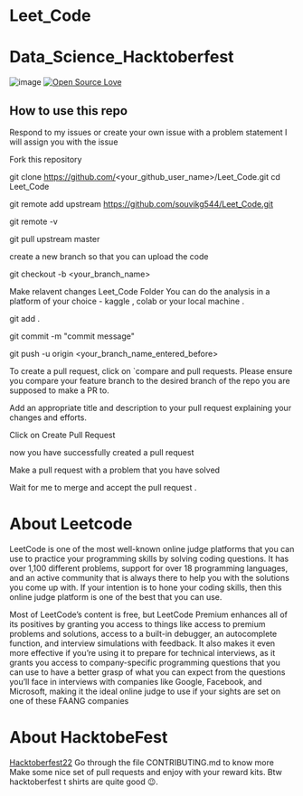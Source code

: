 # Leet_Code

# Data_Science_Hacktoberfest

![image](https://user-images.githubusercontent.com/99472914/192144059-5cd0b329-f238-474b-b475-7385eaa35d05.png)
[![Open Source Love](https://firstcontributions.github.io/open-source-badges/badges/open-source-v1/open-source.svg)](https://github.com/sj5027052/Hacktoberfest2022)



## How to use this repo
Respond to my issues or create your own issue with a problem statement I will assign you with the issue

Fork this repository


git clone https://github.com/<your_github_user_name>/Leet_Code.git
cd Leet_Code


git remote add upstream https://github.com/souvikg544/Leet_Code.git


git remote -v


git pull upstream master

create a new branch so that you can upload the code


git checkout -b <your_branch_name>

Make relavent changes Leet_Code Folder You can do the analysis in a platform of your choice - kaggle , colab or your local machine .


git add .

git commit -m "commit message"

git push -u origin <your_branch_name_entered_before>

To create a pull request, click on `compare and pull requests. Please ensure you compare your feature branch to the desired branch of the repo you are supposed to make a PR to.

Add an appropriate title and description to your pull request explaining your changes and efforts.

Click on Create Pull Request

now you have successfully created a pull request

Make a pull request with a problem that you have solved

Wait for me to merge and accept the pull request .

# About Leetcode

LeetCode is one of the most well-known online judge platforms that you can use to practice your programming skills by solving coding questions. It has over 1,100 different problems, support for over 18 programming languages, and an active community that is always there to help you with the solutions you come up with. If your intention is to hone your coding skills, then this online judge platform is one of the best that you can use.

Most of LeetCode’s content is free, but LeetCode Premium enhances all of its positives by granting you access to things like access to premium problems and solutions, access to a built-in debugger, an autocomplete function, and interview simulations with feedback. It also makes it even more effective if you’re using it to prepare for technical interviews, as it grants you access to company-specific programming questions that you can use to have a better grasp of what you can expect from the questions you’ll face in interviews with companies like Google, Facebook, and Microsoft, making it the ideal online judge to use if your sights are set on one of these FAANG companies


# About HacktobeFest
[Hacktoberfest22](https://hacktoberfest.com/) Go through the file CONTRIBUTING.md to know more Make some nice set of pull requests and enjoy with your reward kits. Btw hacktoberfest t shirts are quite good 😉.
